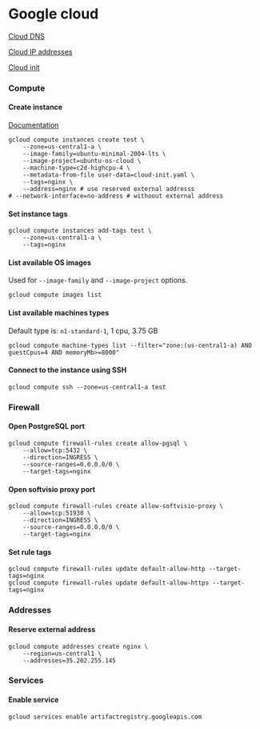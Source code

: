# Google cloud

[Cloud DNS](https://cloud.google.com/compute/docs/internal-dns)

[Cloud IP addresses](https://cloud.google.com/compute/docs/ip-addresses)

[Cloud init](https://www.digitalocean.com/community/tutorials/an-introduction-to-cloud-config-scripting)

### Compute

#### Create instance

[Documentation](https://cloud.google.com/container-optimized-os/docs/how-to/create-configure-instance#gcloud_1)

```shell
gcloud compute instances create test \
    --zone=us-central1-a \
    --image-family=ubuntu-minimal-2004-lts \
    --image-project=ubuntu-os-cloud \
    --machine-type=c2d-highcpu-4 \
    --metadata-from-file user-data=cloud-init.yaml \
    --tags=nginx \
    --address=nginx # use reserved external addresss
# --network-interface=no-address # withoout external address
```

#### Set instance tags

```shell
gcloud compute instances add-tags test \
    --zone=us-central1-a \
    --tags=nginx
```

#### List available OS images

Used for `--image-family` and `--image-project` options.

```shell
gcloud compute images list
```

#### List available machines types

Default type is: `n1-standard-1`, 1 cpu, 3.75 GB

```shell
gcloud compute machine-types list --filter="zone:(us-central1-a) AND guestCpus=4 AND memoryMb>=8000"
```

#### Connect to the instance using SSH

```shell
gcloud compute ssh --zone=us-central1-a test
```

### Firewall

#### Open PostgreSQL port

```shell
gcloud compute firewall-rules create allow-pgsql \
    --allow=tcp:5432 \
    --direction=INGRESS \
    --source-ranges=0.0.0.0/0 \
    --target-tags=nginx
```

#### Open softvisio proxy port

```shell
gcloud compute firewall-rules create allow-softvisio-proxy \
    --allow=tcp:51930 \
    --direction=INGRESS \
    --source-ranges=0.0.0.0/0 \
    --target-tags=nginx
```

#### Set rule tags

```shell
gcloud compute firewall-rules update default-allow-http --target-tags=nginx
gcloud compute firewall-rules update default-allow-https --target-tags=nginx
```

### Addresses

#### Reserve external address

```shell
gcloud compute addresses create nginx \
    --region=us-central1 \
    --addresses=35.202.255.145
```

### Services

#### Enable service

```shell
gcloud services enable artifactregistry.googleapis.com
```
